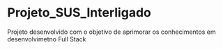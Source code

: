 # Projeto_SUS_Interligado
Projeto desenvolvido com o objetivo de aprimorar os conhecimentos em desenvolvimetno Full Stack 
